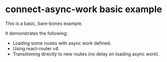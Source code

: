 connect-async-work basic example
=================================

This is a basic, bare-bones example. 

It demonstrates the following:

- Loading some routes with async work defined.
- Using react-router v4.
- Transitioning directly to new routes (no delay on loading async work).
